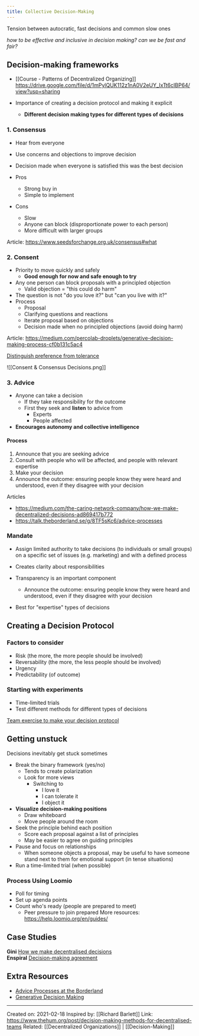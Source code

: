 ```yaml
---
title: Collective Decision-Making
---
```

Tension between autocratic, fast decisions and common slow ones

*how to be effective and inclusive in decision making?
can we be fast and fair?*

## Decision-making frameworks
- [[Course - Patterns of Decentralized Organizing]]
https://drive.google.com/file/d/1mPylQUK112z1nA0V2eUY_IxTt6cIBP64/view?usp=sharing

- Importance of creating a decision protocol and making it explicit
	- **Different decision making types for different types of decisions**

### 1. Consensus
- Hear from everyone
- Use concerns and objections to improve decision
- Decision made when everyone is satisfied this was the best decision

- Pros
	- Strong buy in
	- Simple to implement
- Cons
	- Slow
	- Anyone can block (disproportionate power to each person)
	- More difficult with larger groups

Article: https://www.seedsforchange.org.uk/consensus#what

### 2. Consent
- Priority to move quickly and safely
	- **Good enough for now and safe enough to try**
- Any one person can block proposals with a principled objection
	- Valid objection = "this could do harm"
- The question is not "do you love it?" but "can you live with it?"
- Process
	- Proposal
	- Clarifying questions and reactions
	- Iterate proposal based on objections
	- Decision made when no principled objections (avoid doing harm)

Article: https://medium.com/percolab-droplets/generative-decision-making-process-cf0b131c5ac4

[Distinguish preference from tolerance](https://drive.google.com/file/d/1KsuHuLOLtAHcFK9swZXpHRmAJQgycskx/view?usp=sharing)

![[Consent & Consensus Decisions.png]]

### 3. Advice
- Anyone can take a decision
	- If they take responsibility for the outcome
	- First they seek and **listen** to advice from
		- Experts
		- People affected
- **Encourages autonomy and collective intelligence**

#### Process
1. Announce that you are seeking advice
2. Consult with people who will be affected, and people with relevant expertise
3. Make your decision
4. Announce the outcome: ensuring people know they were heard and understood,
even if they disagree with your decision

Articles
- https://medium.com/the-caring-network-company/how-we-make-decentralized-decisions-ad869417b772
- https://talk.theborderland.se/g/8TF5sKc6/advice-processes

### Mandate
- Assign limited authority to take decisions (to individuals or small groups) on a specific set of issues (e.g. marketing) and with a defined process

- Creates clarity about responsibilities
- Transparency is an important component
	- Announce the outcome: ensuring people know they were heard and understood, even if they disagree with your decision
- Best for "expertise" types of decisions

## Creating a Decision Protocol
### Factors to consider
- Risk (the more, the more people should be involved)
- Reversability (the more, the less people should be involved)
- Urgency
- Predictability (of outcome)

### Starting with experiments
- Time-limited trials
- Test different methods for different types of decisions

[Team exercise to make your decision protocol](https://drive.google.com/file/d/1RqFafDQQ-2xp8R5fovp6_8F_X78IgeZT/view?usp=sharing)

## Getting unstuck
Decisions inevitably get stuck sometimes

- Break the binary framework (yes/no)
	- Tends to create polarization
	- Look for more views
		- Switching to
			- I love it
			- I can tolerate it
			- I object it
- **Visualize decision-making positions**
	- Draw whiteboard
	- Move people around the room
- Seek the principle behind each position
	- Score each proposal against a list of principles
	- May be easier to agree on guiding principles
- Pause and focus on relationships
	- When someone objects a proposal, may be useful to have someone stand next to them for emotional support (in tense situations)
- Run a time-limited trial (when possible)

### Process Using Loomio
- Poll for timing
- Set up agenda points
- Count who's ready (people are prepared to meet)
	- Peer pressure to join prepared
More resources: https://help.loomio.org/en/guides/ 

## Case Studies
**Gini**
[How we make decentralised decisions](https://medium.com/the-caring-network-company/how-we-make-decentralized-decisions-ad869417b772)  
  **Enspiral**
[Decision-making agreement](http://handbook.enspiral.com/agreements/decisions.html)

## Extra Resources
-   [Advice Processes at the Borderland](https://talk.theborderland.se/g/8TF5sKc6/advice-processes)    
-   [Generative Decision Making](http://bit.ly/generative-decisions)
-------------------
Created on: 2021-02-18
Inspired by: [[Richard Barlett]]
Link: https://www.thehum.org/post/decision-making-methods-for-decentralised-teams
Related: [[Decentralized Organizations]] | [[Decision-Making]]